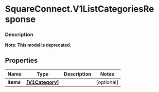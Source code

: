 # SquareConnect.V1ListCategoriesResponse

### Description
**Note: This model is deprecated.**



## Properties
Name | Type | Description | Notes
------------ | ------------- | ------------- | -------------
**items** | [**[V1Category]**](V1Category.md) |  | [optional] 


